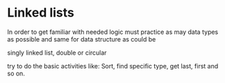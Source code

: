 # Linked lists

In order to get familiar with needed logic must practice as may data types as possible and same for 
data structure as could be

singly linked list, double or circular

try to do the basic activities like: Sort, find specific type, get last, first and so on. 
